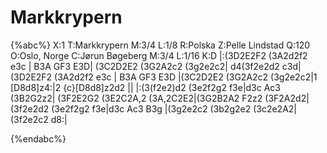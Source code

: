 # Markkrypern

{%abc%}
X:1
T:Markkrypern
M:3/4
L:1/8
R:Polska 
Z:Pelle Lindstad
Q:120
O:Oslo, Norge
C:Jørun Bøgeberg
M:3/4
L:1/16
K:D
|:(3D2E2F2 (3A2d2f2 e3c | B3A GF3 E3D| (3C2D2E2 (3G2A2c2 (3g2e2c2| d4(3f2e2d2 c3d|
(3D2E2F2 (3A2d2f2 e3c | B3A GF3 E3D |(3C2D2E2 (3G2A2c2 (3g2e2c2|1 [D8d8]z4:|2 {c}[D8d8]z2d2 ||
|:(3(f2e2)d2 (3e2f2g2 f3e|d3c Ac3 (3B2G2z2| (3F2E2G2 (3E2C2A,2 (3A,2C2E2|(3G2B2A2 F2z2 (3F2A2d2|
 (3f2e2d2 (3e2f2g2 f3e|d3c Ac3 B3g |(3g2e2c2 (3b2g2e2 (3c2e2A2| (3f2e2c2 d8:|

 
{%endabc%}
